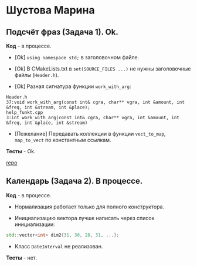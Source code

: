 # Шустова Марина

## Подсчёт фраз (Задача 1). Ok.

**Код** - в процессе.

- [Ok] `using namespace std;` в заголовочном файле.

- [Ok] В CMakeLists.txt в `set(SOURCE_FILES ...)` не нужны заголовочные файлы (`Header.h`).

- [Ok] Разная сигнатура функции `work_with_arg`:

```
Header.h
37:void work_with_arg(const int& cgra, char** vgra, int &amount, int &freq, int &stream, int &place);
help_funkt.cpp
3:int work_with_arg(const int& cgra, char** vgra, int &amount, int &freq, int &place, int &stream)
```

- [Пожелание] Передавать коллекции в функции `vect_to_map`, `map_to_vect` по константным ссылкам.

**Тесты** - Ok.

[repo](https://bitbucket.org/shustova_oop/room_with_project)

## Календарь (Задача 2). В процессе.

**Код** - в процессе.

- Нормализация работает только для полного конструктора.

- Инициализацию вектора лучше написать через список инициализации:
```C++
std::vector<int> dim2{31, 30, 28, 31, ...};
```

- Класс `DateInterval` не реализован.

**Тесты** - нет.

